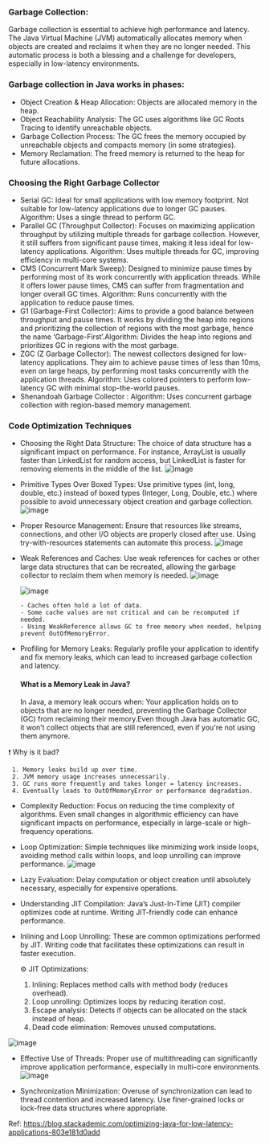 
### Garbage Collection:
Garbage collection is essential to achieve high performance and latency. The Java Virtual Machine (JVM) automatically allocates memory when objects are created and reclaims it when they are no longer needed. This automatic process is both a blessing and a challenge for developers, especially in low-latency environments.

### Garbage collection in Java works in phases:

 - Object Creation & Heap Allocation: Objects are allocated memory in the heap.
 - Object Reachability Analysis: The GC uses algorithms like GC Roots Tracing to identify unreachable objects.
 - Garbage Collection Process: The GC frees the memory occupied by unreachable objects and compacts memory (in some strategies).
 - Memory Reclamation: The freed memory is returned to the heap for future allocations.

### Choosing the Right Garbage Collector

- Serial GC: Ideal for small applications with low memory footprint. Not suitable for low-latency applications due to longer GC pauses. Algorithm: Uses a single thread to perform GC.
- Parallel GC (Throughput Collector): Focuses on maximizing application throughput by utilizing multiple threads for garbage collection. However, it still suffers from significant pause times, making it less ideal for low-latency applications. Algorithm: Uses multiple threads for GC, improving efficiency in multi-core systems.
- CMS (Concurrent Mark Sweep): Designed to minimize pause times by performing most of its work concurrently with application threads. While it offers lower pause times, CMS can suffer from fragmentation and longer overall GC times. Algorithm: Runs concurrently with the application to reduce pause times.
- G1 (Garbage-First Collector): Aims to provide a good balance between throughput and pause times. It works by dividing the heap into regions and prioritizing the collection of regions with the most garbage, hence the name ‘Garbage-First’.Algorithm: Divides the heap into regions and prioritizes GC in regions with the most garbage.
- ZGC (Z Garbage Collector): The newest collectors designed for low-latency applications. They aim to achieve pause times of less than 10ms, even on large heaps, by performing most tasks concurrently with the application threads. Algorithm: Uses colored pointers to perform low-latency GC with minimal stop-the-world pauses.
- Shenandoah Garbage Collector : Algorithm: Uses concurrent garbage collection with region-based memory management.


### Code Optimization Techniques

- Choosing the Right Data Structure: The choice of data structure has a significant impact on performance. For instance, ArrayList is usually faster than LinkedList for random access, but LinkedList is faster for removing elements in the middle of the list.
  ![image](https://github.com/user-attachments/assets/aedb99ee-75bc-4a20-99ce-75c913dbc41d)
- Primitive Types Over Boxed Types: Use primitive types (int, long, double, etc.) instead of boxed types (Integer, Long, Double, etc.) where possible to avoid unnecessary object creation and garbage collection.
   ![image](https://github.com/user-attachments/assets/d3c82d03-bc34-4519-b3a4-ade039265415)
- Proper Resource Management: Ensure that resources like streams, connections, and other I/O objects are properly closed after use. Using try-with-resources statements can automate this process.
   ![image](https://github.com/user-attachments/assets/47bc5236-125e-4729-a361-958173517044)
- Weak References and Caches: Use weak references for caches or other large data structures that can be recreated, allowing the garbage collector to reclaim them when memory is needed.
   ![image](https://github.com/user-attachments/assets/c66b1d2f-0ab4-434c-a5af-60364083554e)

  ![image](https://github.com/user-attachments/assets/c376dd0d-59d8-479f-aa2d-80be8480a616)

      - Caches often hold a lot of data.
      - Some cache values are not critical and can be recomputed if needed.
      - Using WeakReference allows GC to free memory when needed, helping prevent OutOfMemoryError.

- Profiling for Memory Leaks: Regularly profile your application to identify and fix memory leaks, which can lead to increased garbage collection and latency.

    #### What is a Memory Leak in Java?
     In Java, a memory leak occurs when: Your application holds on to objects that are no longer needed, preventing the Garbage Collector (GC) from reclaiming their memory.Even though Java has automatic GC, it won’t collect objects that are still referenced, even if you're not using them anymore.

❗ Why is it bad?

     1. Memory leaks build up over time.
     2. JVM memory usage increases unnecessarily.
     3. GC runs more frequently and takes longer = latency increases.
     4. Eventually leads to OutOfMemoryError or performance degradation.
- Complexity Reduction: Focus on reducing the time complexity of algorithms. Even small changes in algorithmic efficiency can have significant impacts on performance, especially in large-scale or high-frequency operations.
- Loop Optimization: Simple techniques like minimizing work inside loops, avoiding method calls within loops, and loop unrolling can improve performance.
   ![image](https://github.com/user-attachments/assets/758f613d-d184-4d3a-a046-e42552a520fc)
- Lazy Evaluation: Delay computation or object creation until absolutely necessary, especially for expensive operations.
- Understanding JIT Compilation: Java’s Just-In-Time (JIT) compiler optimizes code at runtime. Writing JIT-friendly code can enhance performance.
- Inlining and Loop Unrolling: These are common optimizations performed by JIT. Writing code that facilitates these optimizations can result in faster execution.

  ⚙️ JIT Optimizations:

   1. Inlining: Replaces method calls with method body (reduces overhead).
   2. Loop unrolling: Optimizes loops by reducing iteration cost.
   3. Escape analysis: Detects if objects can be allocated on the stack instead of heap.
   4. Dead code elimination: Removes unused computations.  
  
![image](https://github.com/user-attachments/assets/fb5352d7-66ab-453b-81c4-eb56404053f4)

- Effective Use of Threads: Proper use of multithreading can significantly improve application performance, especially in multi-core environments.
![image](https://github.com/user-attachments/assets/b07be760-9efe-44ad-b38c-1c98aabe35d1)

- Synchronization Minimization: Overuse of synchronization can lead to thread contention and increased latency. Use finer-grained locks or lock-free data structures where appropriate.


Ref: https://blog.stackademic.com/optimizing-java-for-low-latency-applications-803e181d0add
